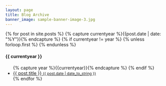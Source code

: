 ```yaml
---
layout: page
title: Blog Archive
banner_image: sample-banner-image-3.jpg
---
```


<div class="tags-expo">
<div class="tags-expo-section">
  {% for post in site.posts %}
    {% capture currentyear %}{{post.date | date: "%Y"}}{% endcapture %}
    {% if currentyear != year %}
      {% unless forloop.first %}
      </ul>
      {% endunless %}
      <h4>{{ currentyear }}</h4>
      <ul class="tags-expo-posts">
      {% capture year %}{{currentyear}}{% endcapture %} 
    {% endif %}
    <a class="post-title" href="{{ site.baseurl }}{{ post.url }}">
      <li>
        {{ post.title }}
        <small class="post-date">{{ post.date | date_to_string }}</small>
      </li>
    </a>
  {% endfor %}
</div>
</div>